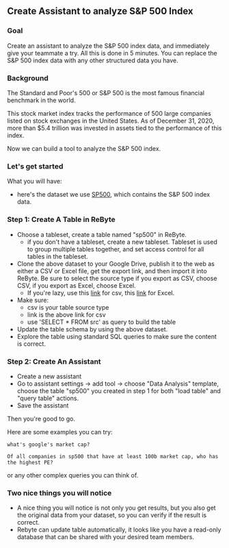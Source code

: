 ## Create Assistant to analyze S&P 500 Index


### Goal
Create an assistant to analyze the S&P 500 index data, and immediately give your teammate a try. All this is done in 5 minutes. You can replace the S&P 500 index data with any other structured data you have.


### Background
The Standard and Poor's 500 or S&P 500 is the most famous financial benchmark in the world.

This stock market index tracks the performance of 500 large companies listed on stock exchanges in the United States. As of December 31, 2020, more than $5.4 trillion was invested in assets tied to the performance of this index.

Now we can build a tool to analyze the S&P 500 index.

### Let's get started

What you will have:
* here's the dataset we use [SP500](https://docs.google.com/spreadsheets/d/18m6OanLxQuPJBcI79bTeghTRF2YxHyeysiax-SzIJMg/edit?usp=sharing), which contains the S&P 500 index data.

### Step 1: Create A Table in ReByte

* Choose a tableset, create a table named "sp500" in ReByte.
    * if you don't have a tableset, create a new tableset. Tableset is used to group multiple tables together, and set access control for all tables in the tableset.
* Clone the above dataset to your Google Drive, publish it to the web as either a CSV or Excel file, get the export link, and then import it into ReByte. Be sure to select the source type if you export as CSV, choose CSV, if you export as Excel, choose Excel.
    * If you're lazy, use this [link](https://docs.google.com/spreadsheets/d/e/2PACX-1vRspzExmRd4eUD9pXEDohGWVKmMqs6IYeBYIVkJ4vfTWryXaZJFWVWH9cJwMNEtf4cRFRGFBuRI7zi9/pub?output=csv) for csv, this [link](https://docs.google.com/spreadsheets/d/e/2PACX-1vRspzExmRd4eUD9pXEDohGWVKmMqs6IYeBYIVkJ4vfTWryXaZJFWVWH9cJwMNEtf4cRFRGFBuRI7zi9/pub?output=xlsx) for Excel.
* Make sure:
  * csv is your table source type
  * link is the above link for csv
  * use 'SELECT * FROM src' as query to build the table
* Update the table schema by using the above dataset.
* Explore the table using standard SQL queries to make sure the content is correct.


### Step 2: Create An Assistant
* Create a new assistant
* Go to assistant settings -> add tool -> choose "Data Analysis" template, choose the table "sp500" you created in step 1 for both "load table" and "query table" actions.
* Save the assistant

Then you're good to go.

Here are some examples you can try:

```code
what's google's market cap?
```

```code
Of all companies in sp500 that have at least 100b market cap, who has the highest PE? 
```

or any other complex queries you can think of.

### Two nice things you will notice
* A nice thing you will notice is not only you get results, but you also get the original data from your dataset, so you can verify if the result is correct.
* Rebyte can update table automatically, it looks like you have a read-only database that can be shared with your desired team members.
